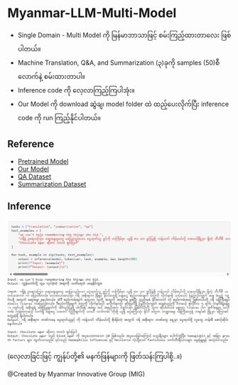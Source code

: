 # Myanmar-LLM-Multi-Model
- Single Domain - Multi Model ကို မြန်မာဘာသာဖြင့် စမ်းကြည့်ထားတာလေး ဖြစ်ပါတယ်။
- Machine Translation, Q&A, and Summarization (၃)ခုကို samples (50)စီလောက်နဲ့ စမ်းထားတာပါ။
- Inference code ကို လေ့လာကြည့်ကြပါအုံး။
- Our Model ကို download ဆွဲချ၊ model folder ထဲ ထည့်ပေးလိုက်ပြီး inference code ကို run ကြည့်နိုင်ပါတယ်။

## Reference
* [Pretrained Model](https://huggingface.co/facebook/mbart-large-50-many-to-many-mmt)
* [Our Model](https://drive.google.com/file/d/1sWmVt7jXLwq8G17G6NCr35X78XlFVJxC/view?usp=sharing)
* [QA Dataset](https://huggingface.co/datasets/jojo-ai-mst/Burmese-Microbiology-1K)
* [Summarization Dataset](https://huggingface.co/datasets/csebuetnlp/xlsum/viewer/burmese)

## Inference
<p align="center"> <img src="https://github.com/Ko-Yin-Maung/Myanmar-LLM-Multi-Model/blob/main/Output.png" /></p>

(လေ့လာခြင်းဖြင့် ကျွန်ုပ်တို့၏ မနက်ဖြန်များကို ဖြတ်သန်းကြပါစို့..။)

@Created by Myanmar Innovative Group (MIG)
